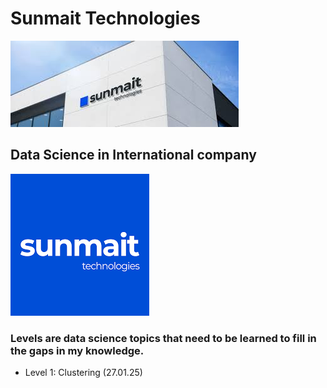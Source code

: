 # Sunmait Technologies
![building](images/building.jpg)
## Data Science in International company
![logo](images/logo.png)
### Levels are data science topics that need to be learned to fill in the gaps in my knowledge.
- Level 1: Clustering (27.01.25)
